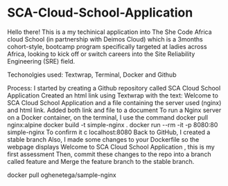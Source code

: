 # SCA-Cloud-School-Application

Hello there! This is a my techinical application into The She Code Africa cloud School (in partnership with Deimos Cloud) which is a 3months cohort-style, bootcamp program specifically targeted at ladies across Africa, looking to kick off or switch careers into the Site Reliability Engineering (SRE) field. 


Techonolgies used: Textwrap, Terminal, Docker and Github

Process: I started by creating a Github repository called SCA Cloud School Application
Created an html link using Textwrap with the text: Welcome to SCA Cloud School Application and a file containing the server used (nginx) and html link.
Added both link and file to a document
To run a Nginx server on a Docker container, on the terminal, I use the command
docker pull nginx:alpine
docker build -t simple-nginx .
docker run --rm -it -p 8080:80 simple-nginx
To confirm it c
localhost:8080
Back to GitHub, I created a stable branch
Also, I made some changes to your Dockerfile so the webpage displays Welcome to SCA Cloud School Application , this is my first assessment
Then, commit these changes to the repo into a branch called feature and Merge the feature branch to the stable branch.


docker pull oghenetega/sample-nginx
